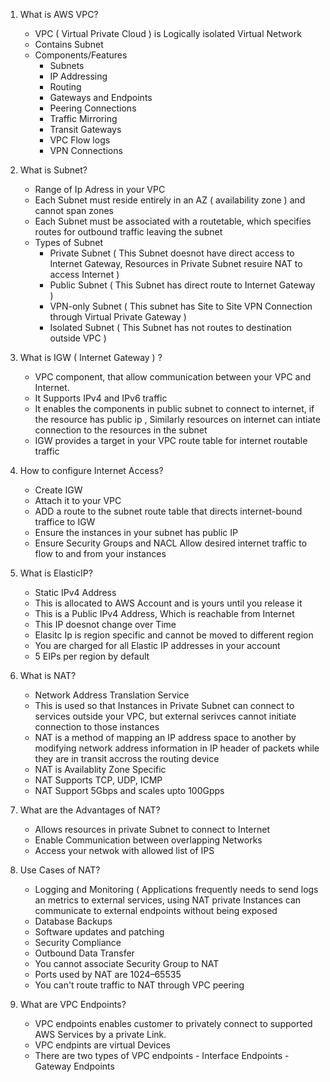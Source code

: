 1. What is AWS VPC?
    - VPC ( Virtual Private Cloud ) is Logically isolated Virtual Network
    - Contains Subnet
    - Components/Features
        - Subnets
        - IP Addressing
        - Routing
        - Gateways and Endpoints
        - Peering Connections
        - Traffic Mirroring
        - Transit Gateways
        - VPC Flow logs
        - VPN Connections

2. What is Subnet?
     - Range of Ip Adress in your VPC
     - Each Subnet must reside entirely in an AZ ( availability zone ) and cannot span zones
     - Each Subnet must be associated with a routetable, which specifies routes for outbound traffic leaving the subnet
     - Types of Subnet
         - Private Subnet ( This Subnet doesnot have direct access to Internet Gateway, Resources in Private Subnet resuire NAT to access Internet )
         - Public Subnet ( This Subnet has direct route to Internet Gateway )
         - VPN-only Subnet ( This subnet has Site to Site VPN Connection through Virtual Private Gateway )
         - Isolated Subnet ( This Subnet has not routes to destination outside VPC )

3. What is IGW ( Internet Gateway ) ?
     - VPC component, that allow communication between your VPC and Internet.
     - It Supports IPv4 and IPv6 traffic
     - It enables the components in public subnet to connect to internet, if the resource has public ip , Similarly resources on internet can intiate connection to the 
       resources in the subnet
     - IGW provides a target in your VPC route table for internet routable traffic
  
4. How to configure Internet Access?
    - Create IGW
    - Attach it to your VPC
    - ADD a route to the subnet route table that directs internet-bound traffice to IGW
    - Ensure the instances in your subnet has public IP
    - Ensure Security Groups and NACL Allow desired internet traffic to flow to and from your instances
  
5. What is ElasticIP?
    - Static IPv4 Address
    - This is allocated to AWS Account and is yours until you release it
    - This is a Public IPv4 Address, Which is reachable from Internet
    - This IP doesnot change over Time
    - Elasitc Ip is region specific and cannot be moved to different region
    - You are charged for all Elastic IP addresses in your account
    - 5 EIPs per region by default
  
6. What is NAT?
   - Network Address Translation Service
   - This is used so that Instances in Private Subnet can connect to services outside your VPC, but external serivces cannot initiate connection to those instances
   - NAT is a method of mapping an IP address space to another by modifying network address information in IP header of packets while they are in transit accross the routing      device
   - NAT is Availablity Zone Specific
   - NAT Supports TCP, UDP, ICMP
   - NAT Support 5Gbps and scales upto 100Gpps
  
7. What are the Advantages of NAT?
    - Allows resources in private Subnet to connect to Internet
    - Enable Communication between overlapping Networks
    - Access your netwok with allowed list of IPS
8. Use Cases of NAT?
    - Logging and Monitoring ( Applications frequently needs to send logs an metrics to external services, using NAT private Instances can communicate to external endpoints without being exposed
    - Database Backups
    - Software updates and patching
    - Security Compliance
    - Outbound Data Transfer 
   - You cannot associate Security Group to NAT
   - Ports used by NAT are 1024–65535
   - You can't route traffic to NAT through VPC peering
  
9. What are VPC Endpoints?
     - VPC endpoints enables customer to privately connect to supported AWS Services by a private Link.
     - VPC endpints are virtual Devices
     - There are two types of VPC endpoints
           - Interface Endpoints
           - Gateway Endpoints
      
